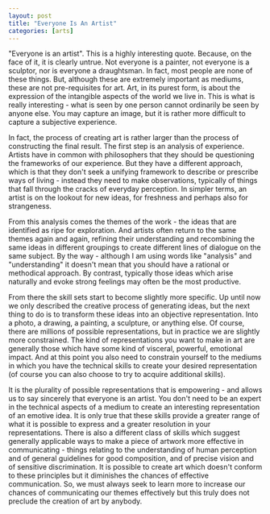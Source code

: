```yaml
---
layout: post
title: "Everyone Is An Artist"
categories: [arts] 
---
```


"Everyone is an artist". This is a highly interesting quote. Because, on the face of it, it is clearly untrue. Not everyone is a painter, not everyone is a sculptor, nor is everyone a draughtsman. In fact, most people are none of these things. But, although these are extremely important as mediums, these are not pre-requisites for art. Art, in its purest form, is about the expression of the intangible aspects of the world we live in. This is what is really interesting -  what is seen by one person cannot ordinarily be seen by anyone else. You may capture an image, but it is rather more difficult to capture a subjective experience.   
<!--more-->
In fact, the process of creating art is rather larger than the process of constructing the final result. The first step is an analysis of experience. Artists have in common with philosophers that they should be questioning the frameworks of our experience. But they have a different approach, which is that they don't seek a unifying framework to describe or prescribe ways of living - instead they need to make observations, typically of things that fall through the cracks of everyday perception. In simpler terms, an artist is on the lookout for new ideas, for freshness and perhaps also for strangeness.  

From this analysis comes the themes of the work - the ideas that are identified as ripe for exploration. And artists often return to the same themes again and again, refining their understanding and recombining the same ideas in different groupings to create different lines of dialogue on the same subject. By the way - although I am using words like "analysis" and "understanding" it doesn't mean that you should have a rational or methodical approach. By contrast, typically those ideas which arise naturally and evoke strong feelings may often be the most productive.  

From there the skill sets start to become slightly more specific. Up until now we only described the creative process of generating ideas, but the next thing to do is to transform these ideas into an objective representation. Into a photo, a drawing, a painting, a sculpture, or anything else. Of course, there are millions of possible representations, but in practice we are slightly more constrained. The kind of representations you want to make in art are generally those which have some kind of visceral, powerful, emotional impact. And at this point you also need to constrain yourself to the mediums in which you have the technical skills to create your desired representation (of course you can also choose to try to acquire additional skills).  

It is the plurality of possible representations that is empowering - and allows us to say sincerely that everyone is an artist. You don't need to be an expert in the technical aspects of a medium to create an interesting representation of an emotive idea. It is only true that these skills provide a greater range of what it is possible to express and a greater resolution in your representations. There is also a different class of skills which suggest generally applicable ways to make a piece of artwork more effective in communicating - things relating to the understanding of human perception and of general guidelines for good composition, and of precise vision and of sensitive discrimination. It is possible to create art which doesn't conform to these principles but it diminishes the chances of effective communication. So, we must always seek to learn more to increase our chances of communicating our themes effectively but this truly does not preclude the creation of art by anybody.  

